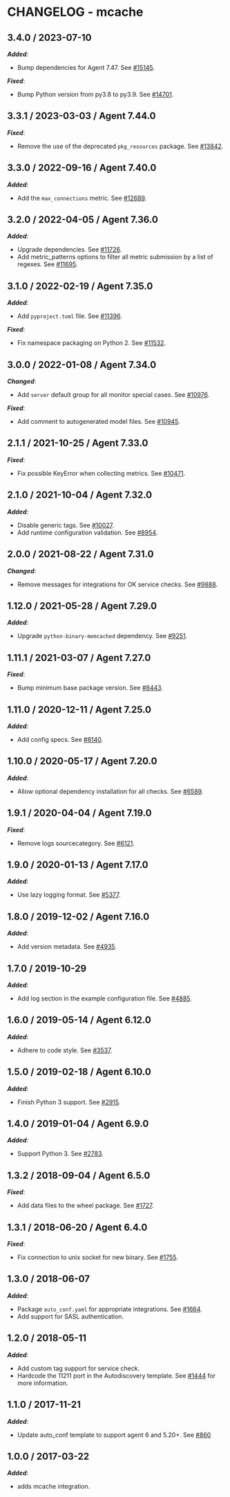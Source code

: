 # CHANGELOG - mcache

## 3.4.0 / 2023-07-10

***Added***:

* Bump dependencies for Agent 7.47. See [#15145](https://github.com/DataDog/integrations-core/pull/15145).

***Fixed***:

* Bump Python version from py3.8 to py3.9. See [#14701](https://github.com/DataDog/integrations-core/pull/14701).

## 3.3.1 / 2023-03-03 / Agent 7.44.0

***Fixed***: 

* Remove the use of the deprecated `pkg_resources` package. See [#13842](https://github.com/DataDog/integrations-core/pull/13842).

## 3.3.0 / 2022-09-16 / Agent 7.40.0

***Added***: 

* Add the `max_connections` metric. See [#12689](https://github.com/DataDog/integrations-core/pull/12689).

## 3.2.0 / 2022-04-05 / Agent 7.36.0

***Added***: 

* Upgrade dependencies. See [#11726](https://github.com/DataDog/integrations-core/pull/11726).
* Add metric_patterns options to filter all metric submission by a list of regexes. See [#11695](https://github.com/DataDog/integrations-core/pull/11695).

## 3.1.0 / 2022-02-19 / Agent 7.35.0

***Added***: 

* Add `pyproject.toml` file. See [#11396](https://github.com/DataDog/integrations-core/pull/11396).

***Fixed***: 

* Fix namespace packaging on Python 2. See [#11532](https://github.com/DataDog/integrations-core/pull/11532).

## 3.0.0 / 2022-01-08 / Agent 7.34.0

***Changed***: 

* Add `server` default group for all monitor special cases. See [#10976](https://github.com/DataDog/integrations-core/pull/10976).

***Fixed***: 

* Add comment to autogenerated model files. See [#10945](https://github.com/DataDog/integrations-core/pull/10945).

## 2.1.1 / 2021-10-25 / Agent 7.33.0

***Fixed***: 

* Fix possible KeyError when collecting metrics. See [#10471](https://github.com/DataDog/integrations-core/pull/10471).

## 2.1.0 / 2021-10-04 / Agent 7.32.0

***Added***: 

* Disable generic tags. See [#10027](https://github.com/DataDog/integrations-core/pull/10027).
* Add runtime configuration validation. See [#8954](https://github.com/DataDog/integrations-core/pull/8954).

## 2.0.0 / 2021-08-22 / Agent 7.31.0

***Changed***: 

* Remove messages for integrations for OK service checks. See [#9888](https://github.com/DataDog/integrations-core/pull/9888).

## 1.12.0 / 2021-05-28 / Agent 7.29.0

***Added***: 

* Upgrade `python-binary-memcached` dependency. See [#9251](https://github.com/DataDog/integrations-core/pull/9251).

## 1.11.1 / 2021-03-07 / Agent 7.27.0

***Fixed***: 

* Bump minimum base package version. See [#8443](https://github.com/DataDog/integrations-core/pull/8443).

## 1.11.0 / 2020-12-11 / Agent 7.25.0

***Added***: 

* Add config specs. See [#8140](https://github.com/DataDog/integrations-core/pull/8140).

## 1.10.0 / 2020-05-17 / Agent 7.20.0

***Added***: 

* Allow optional dependency installation for all checks. See [#6589](https://github.com/DataDog/integrations-core/pull/6589).

## 1.9.1 / 2020-04-04 / Agent 7.19.0

***Fixed***: 

* Remove logs sourcecategory. See [#6121](https://github.com/DataDog/integrations-core/pull/6121).

## 1.9.0 / 2020-01-13 / Agent 7.17.0

***Added***: 

* Use lazy logging format. See [#5377](https://github.com/DataDog/integrations-core/pull/5377).

## 1.8.0 / 2019-12-02 / Agent 7.16.0

***Added***: 

* Add version metadata. See [#4935](https://github.com/DataDog/integrations-core/pull/4935).

## 1.7.0 / 2019-10-29

***Added***: 

* Add log section in the example configuration file. See [#4885](https://github.com/DataDog/integrations-core/pull/4885).

## 1.6.0 / 2019-05-14 / Agent 6.12.0

***Added***: 

* Adhere to code style. See [#3537](https://github.com/DataDog/integrations-core/pull/3537).

## 1.5.0 / 2019-02-18 / Agent 6.10.0

***Added***: 

* Finish Python 3 support. See [#2915](https://github.com/DataDog/integrations-core/pull/2915).

## 1.4.0 / 2019-01-04 / Agent 6.9.0

***Added***: 

* Support Python 3. See [#2783](https://github.com/DataDog/integrations-core/pull/2783).

## 1.3.2 / 2018-09-04 / Agent 6.5.0

***Fixed***: 

* Add data files to the wheel package. See [#1727](https://github.com/DataDog/integrations-core/pull/1727).

## 1.3.1 / 2018-06-20 / Agent 6.4.0

***Fixed***: 

* Fix connection to unix socket for new binary. See [#1755](https://github.com/DataDog/integrations-core/pull/1755).

## 1.3.0 / 2018-06-07

***Added***: 

* Package `auto_conf.yaml` for appropriate integrations. See [#1664](https://github.com/DataDog/integrations-core/pull/1664).
* Add support for SASL authentication.

## 1.2.0 / 2018-05-11

***Added***: 

* Add custom tag support for service check.
* Hardcode the 11211 port in the Autodiscovery template. See [#1444](https://github.com/DataDog/integrations-core/pull/1444) for more information.

## 1.1.0 / 2017-11-21

***Added***: 

* Update auto_conf template to support agent 6 and 5.20+. See [#860](https://github.com/DataDog/integrations-core/issues/860)

## 1.0.0 / 2017-03-22

***Added***: 

* adds mcache integration.
